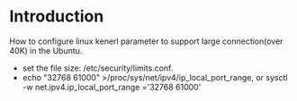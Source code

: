 # Introduction #
How to configure linux kenerl parameter to support large connection(over 40K) in the Ubuntu.
  * set the file size: /etc/security/limits.conf.
  * echo "32768 61000" >/proc/sys/net/ipv4/ip\_local\_port\_range, or   sysctl -w net.ipv4.ip\_local\_port\_range ='32768 61000'